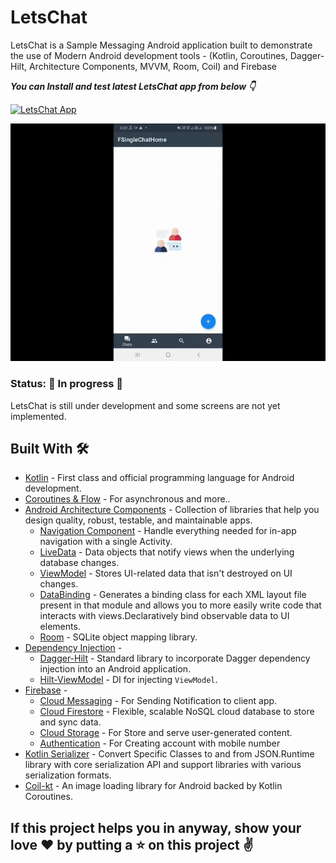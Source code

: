 # LetsChat
LetsChat is a Sample Messaging Android application built to demonstrate the use of Modern Android development tools - (Kotlin, Coroutines, Dagger-Hilt, Architecture Components, MVVM, Room, Coil) and Firebase


***You can Install and test latest LetsChat app from below 👇***

[![LetsChat App](https://img.shields.io/badge/LetsChat-APK-blue.svg?style=for-the-badge&logo=android)](https://github.com/a914-gowtham/LetsChat/blob/master/app/app-debug.apk)

<p float="center">
  <img src="demo_video.gif" />
</p>

### Status: 🚧 In progress 🚧

LetsChat is still under development and some screens are not yet implemented.

## Built With 🛠
- [Kotlin](https://kotlinlang.org/) - First class and official programming language for Android development.
- [Coroutines & Flow](https://kotlinlang.org/docs/reference/coroutines-overview.html) - For asynchronous and more..
- [Android Architecture Components](https://developer.android.com/topic/libraries/architecture) - Collection of libraries that help you design quality, robust, testable, and maintainable apps.
  - [Navigation Component](https://developer.android.com/guide/navigation/navigation-getting-started) - Handle everything needed for in-app navigation with a single Activity.
  - [LiveData](https://developer.android.com/topic/libraries/architecture/livedata) - Data objects that notify views when the underlying database changes.
  - [ViewModel](https://developer.android.com/topic/libraries/architecture/viewmodel) - Stores UI-related data that isn't destroyed on UI changes. 
  - [DataBinding](https://github.com/android/databinding-samples) - Generates a binding class for each XML layout file present in that module and allows you to more easily write code that interacts with views.Declaratively bind observable data to UI elements.
  - [Room](https://developer.android.com/topic/libraries/architecture/room) - SQLite object mapping library.
- [Dependency Injection](https://developer.android.com/training/dependency-injection) - 
  - [Dagger-Hilt](https://dagger.dev/hilt/) - Standard library to incorporate Dagger dependency injection into an Android application.
  - [Hilt-ViewModel](https://developer.android.com/training/dependency-injection/hilt-jetpack) - DI for injecting `ViewModel`.
- [Firebase](https://firebase.google.com/) - 
  - [Cloud Messaging](https://firebase.google.com/products/cloud-messaging) - For Sending Notification to client app.
  - [Cloud Firestore](https://firebase.google.com/docs/firestore) - Flexible, scalable NoSQL cloud database to store and sync data.
  - [Cloud Storage](https://firebase.google.com/docs/storage) - For Store and serve user-generated content.
  - [Authentication](https://firebase.google.com/docs/auth) - For Creating account with mobile number
- [Kotlin Serializer](https://github.com/Kotlin/kotlinx.serialization) - Convert Specific Classes to and from JSON.Runtime library with core serialization API and support libraries with various serialization formats.
- [Coil-kt](https://coil-kt.github.io/coil/) - An image loading library for Android backed by Kotlin Coroutines.

## If this project helps you in anyway, show your love :heart: by putting a :star: on this project :v:



